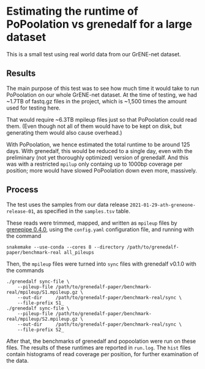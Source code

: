# Estimating the runtime of PoPoolation vs grenedalf for a large dataset

This is a small test using real world data from our GrENE-net dataset.

## Results

The main purpose of this test was to see how much time
it would take to run PoPoolation on our whole GrENE-net dataset.
At the time of testing, we had ~1.7TB of fastq.gz files in the project,
which is ~1,500 times the amount used for testing here.

That would require ~6.3TB mpileup files just so that PoPoolation could read them.
(Even though not all of them would have to be kept on disk,
but generating them would also cause overhead.)

With PoPoolation, we hence estimated the total runtime to be around 125 days.
With grenedalf, this would be reduced to a single day,
even with the preliminary (not yet thoroughly optimized) version of grenedalf.
And this was with a restricted `mpilup` only containg up to 1000bp coverage per position;
more would have slowed PoPoolation down even more, massively.

## Process

The test uses the samples from our data release `2021-01-29-ath-greneone-release-01`,
as specified in the `samples.tsv` table.

These reads were trimmed, mapped, and written as `mpileup` files
by [grenepipe 0.4.0](https://github.com/moiexpositoalonsolab/grenepipe/releases/tag/v0.4.0),
using the `config.yaml` configuration file, and running with the command

    snakemake --use-conda --cores 8 --directory /path/to/grenedalf-paper/benchmark-real all_pileups

Then, the `mpileup` files were turned into `sync` files with grenedalf v0.1.0 with the commands

    ./grenedalf sync-file \
        --pileup-file /path/to/grenedalf-paper/benchmark-real/mpileup/S1.mpileup.gz \
        --out-dir     /path/to/grenedalf-paper/benchmark-real/sync \
        --file-prefix S1_
    ./grenedalf sync-file \
        --pileup-file /path/to/grenedalf-paper/benchmark-real/mpileup/S2.mpileup.gz \
        --out-dir     /path/to/grenedalf-paper/benchmark-real/sync \
        --file-prefix S2_

After that, the benchmarks of grenedalf and popoolation were run on these files.
The results of these runtimes are reported in `run.log`.
The `hist` files contain histograms of read coverage per position, for further examination of the data.

